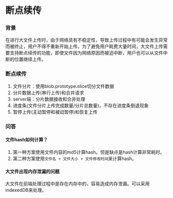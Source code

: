 # 断点续传

### 背景

在进行大文件上传时，由于网络具有不稳定性，导致上传过程中有可能会发生异常而被终止，用户不得不重新开始上传。为了避免用户耗费大量时间，大文件上传需要支持断点续传的功能，即使文件因为网络原因而被迫中断，用户也可以从文件中断的位置继续上传。

### 断点续传

1. 文件分片：使用blob.prototype.slice切分文件数据
2. 分片数据上传(串行上传)和合并请求
3. server端：分片数据接收和合并处理
4. 进度条(文件分片上传完成数量/分片总数量)，不存在进度条倒退现象
5. 暂停上传(主动暂停和被动暂停)和恢复上传

### 问答

#### 文件hash如何计算？
1. 第一种方案使用文件内容的md5计算hash。但是缺点是hash计算非常耗时。
2. 第二种方案使用`文件名 + 文件大小 + 文件修改时间`来计算hash。

#### 大文件出现内存泄漏的问题

大文件在前端处理过程中是存在内存中的，容易造成内存泄漏。可以采用indexedDB来处理。